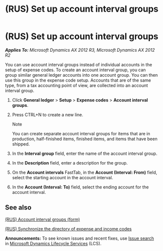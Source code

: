 ﻿---
title: (RUS) Set up account interval groups
TOCTitle: (RUS) Set up account interval groups
ms:assetid: b495ed93-29dd-4e93-aadc-d99b333cb1b7
ms:mtpsurl: https://technet.microsoft.com/en-us/library/JJ923582(v=AX.60)
ms:contentKeyID: 52075428
ms.date: 04/18/2014
mtps_version: v=AX.60
---

# (RUS) Set up account interval groups 


_**Applies To:** Microsoft Dynamics AX 2012 R3, Microsoft Dynamics AX 2012 R2_

You can use account interval groups instead of individual accounts in the setup of expense codes. To create an account interval group, you can group similar general ledger accounts into one account group. You can then use this group in the expense code setup. Accounts that are of the same type, from a tax accounting point of view, are collected into an account interval group.

1.  Click **General ledger** \> **Setup** \> **Expense codes** \> **Account interval groups**.

2.  Press CTRL+N to create a new line.
    

    > [!NOTE]
    > <P>You can create separate account interval groups for items that are in production, half-finished items, finished items, and items that have been shipped.</P>



3.  In the **Interval group** field, enter the name of the account interval group.

4.  In the **Description** field, enter a description for the group.

5.  On the **Account intervals** FastTab, in the **Account (Interval: From)** field, select the starting account in the account interval.

6.  In the **Account (Interval: To)** field, select the ending account for the account interval.

## See also

[(RUS) Account interval groups (form)](https://technet.microsoft.com/en-us/library/jj863751\(v=ax.60\))

[(RUS) Synchronize the directory of expense and income codes](https://technet.microsoft.com/en-us/library/jj665243\(v=ax.60\))

  
**Announcements:** To see known issues and recent fixes, use [Issue search](http://go.microsoft.com/fwlink/?linkid=389258) in [Microsoft Dynamics Lifecycle Services](http://go.microsoft.com/fwlink/?linkid=306505) (LCS).

